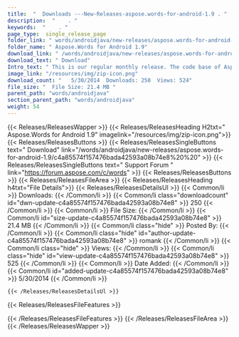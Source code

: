 ```yaml
---
title:  "  Downloads ---New-Releases-aspose.words-for-android-1.9 . " 
description:  "    . " 
keywords:  "    . " 
page_type:  single_release_page
folder_link: " words/androidjava/new-releases/aspose.words-for-android-1.9/"
folder_name: " Aspose.Words for Android 1.9"
download_link: " /words/androidjava/new-releases/aspose.words-for-android-1.9/c4a85574f157476bada42593a08b74e8"
download_text: " Download"
Intro_text: " This is our regular monthly release. The code base of Aspose.Words for Android 1..."
image_link: "/resources/img/zip-icon.png"
download_count: "   5/30/2014  Downloads: 250  Views: 524"
file_size: "  File Size: 21.4 MB "
parent_path: "words/androidjava"
section_parent_path: "words/androidjava"
weight: 54
---
```


{{< Releases/ReleasesWapper >}}
  {{< Releases/ReleasesHeading H2txt=" Aspose.Words for Android 1.9" imagelink="/resources/img/zip-icon.png">}}
  {{< Releases/ReleasesButtons >}}
    {{< Releases/ReleasesSingleButtons text=" Download" link="/words/androidjava/new-releases/aspose.words-for-android-1.9/c4a85574f157476bada42593a08b74e8%20%20" >}}
    {{< Releases/ReleasesSingleButtons text=" Support Forum " link="https://forum.aspose.com/c/words" >}}
  {{< Releases/ReleasesButtons >}}
  {{< Releases/ReleasesFileArea >}}
    {{< Releases/ReleasesHeading h4txt="File Details">}}
    {{< Releases/ReleasesDetailsUl >}}
            {{< Common/li  >}} Downloads: {{< /Common/li >}} 
      {{< Common/li class="downloadcount" id="dwn-update-c4a85574f157476bada42593a08b74e8" >}} 250 {{< /Common/li >}} 
      {{< Common/li  >}} File Size: {{< /Common/li >}} 
      {{< Common/li id="size-update-c4a85574f157476bada42593a08b74e8" >}} 21.4 MB {{< /Common/li >}} 
      {{< Common/li  class="hide" >}} Posted By: {{< /Common/li >}} 
      {{< Common/li class="hide" id="author-update-c4a85574f157476bada42593a08b74e8" >}} romank {{< /Common/li >}} 
      {{< Common/li class="hide"  >}} Views: {{< /Common/li >}} 
      {{< Common/li class="hide" id="view-update-c4a85574f157476bada42593a08b74e8" >}} 525 {{< /Common/li >}} 
      {{< Common/li  >}} Date Added: {{< /Common/li >}} 
      {{< Common/li id="added-update-c4a85574f157476bada42593a08b74e8" >}} 5/30/2014 {{< /Common/li >}} 

    {{< /Releases/ReleasesDetailsUl >}}

  {{< Releases/ReleasesFileFeatures >}}
      
  {{< /Releases/ReleasesFileFeatures >}}
 {{< /Releases/ReleasesFileArea >}}
{{< /Releases/ReleasesWapper >}}


